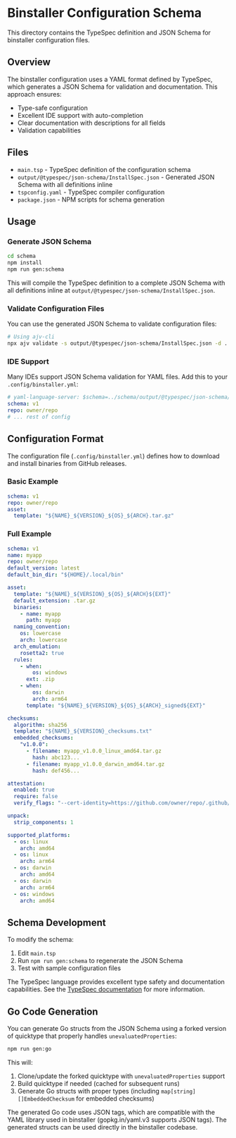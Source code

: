 # Binstaller Configuration Schema

This directory contains the TypeSpec definition and JSON Schema for binstaller configuration files.

## Overview

The binstaller configuration uses a YAML format defined by TypeSpec, which generates a JSON Schema for validation and documentation. This approach ensures:

- Type-safe configuration
- Excellent IDE support with auto-completion
- Clear documentation with descriptions for all fields
- Validation capabilities

## Files

- `main.tsp` - TypeSpec definition of the configuration schema
- `output/@typespec/json-schema/InstallSpec.json` - Generated JSON Schema with all definitions inline
- `tspconfig.yaml` - TypeSpec compiler configuration
- `package.json` - NPM scripts for schema generation

## Usage

### Generate JSON Schema

```bash
cd schema
npm install
npm run gen:schema
```

This will compile the TypeSpec definition to a complete JSON Schema with all definitions inline at `output/@typespec/json-schema/InstallSpec.json`.

### Validate Configuration Files

You can use the generated JSON Schema to validate configuration files:

```bash
# Using ajv-cli
npx ajv validate -s output/@typespec/json-schema/InstallSpec.json -d ../.config/binstaller.yml
```

### IDE Support

Many IDEs support JSON Schema validation for YAML files. Add this to your `.config/binstaller.yml`:

```yaml
# yaml-language-server: $schema=../schema/output/@typespec/json-schema/InstallSpec.json
schema: v1
repo: owner/repo
# ... rest of config
```

## Configuration Format

The configuration file (`.config/binstaller.yml`) defines how to download and install binaries from GitHub releases.

### Basic Example

```yaml
schema: v1
repo: owner/repo
asset:
  template: "${NAME}_${VERSION}_${OS}_${ARCH}.tar.gz"
```

### Full Example

```yaml
schema: v1
name: myapp
repo: owner/repo
default_version: latest
default_bin_dir: "${HOME}/.local/bin"

asset:
  template: "${NAME}_${VERSION}_${OS}_${ARCH}${EXT}"
  default_extension: .tar.gz
  binaries:
    - name: myapp
      path: myapp
  naming_convention:
    os: lowercase
    arch: lowercase
  arch_emulation:
    rosetta2: true
  rules:
    - when:
        os: windows
      ext: .zip
    - when:
        os: darwin
        arch: arm64
      template: "${NAME}_${VERSION}_${OS}_${ARCH}_signed${EXT}"

checksums:
  algorithm: sha256
  template: "${NAME}_${VERSION}_checksums.txt"
  embedded_checksums:
    "v1.0.0":
      - filename: myapp_v1.0.0_linux_amd64.tar.gz
        hash: abc123...
      - filename: myapp_v1.0.0_darwin_amd64.tar.gz
        hash: def456...

attestation:
  enabled: true
  require: false
  verify_flags: "--cert-identity=https://github.com/owner/repo/.github/workflows/release.yml@refs/tags/v1.0.0"

unpack:
  strip_components: 1

supported_platforms:
  - os: linux
    arch: amd64
  - os: linux
    arch: arm64
  - os: darwin
    arch: amd64
  - os: darwin
    arch: arm64
  - os: windows
    arch: amd64
```

## Schema Development

To modify the schema:

1. Edit `main.tsp`
2. Run `npm run gen:schema` to regenerate the JSON Schema
3. Test with sample configuration files

The TypeSpec language provides excellent type safety and documentation capabilities. See the [TypeSpec documentation](https://typespec.io/) for more information.

## Go Code Generation

You can generate Go structs from the JSON Schema using a forked version of quicktype that properly handles `unevaluatedProperties`:

```bash
npm run gen:go
```

This will:
1. Clone/update the forked quicktype with `unevaluatedProperties` support
2. Build quicktype if needed (cached for subsequent runs)
3. Generate Go structs with proper types (including `map[string][]EmbeddedChecksum` for embedded checksums)

The generated Go code uses JSON tags, which are compatible with the YAML library used in binstaller (gopkg.in/yaml.v3 supports JSON tags). The generated structs can be used directly in the binstaller codebase.